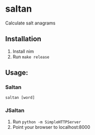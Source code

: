 # saltan
Calculate salt anagrams
## Installation
1. Install nim
2. Run `make release`
## Usage:
### Saltan
`saltan [word]`
### JSaltan
1. Run `python -m SimpleHTTPServer`
2. Point your browser to localhost:8000

